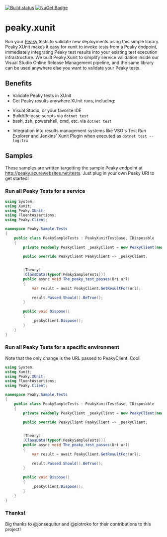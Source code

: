 [![Build status](https://ci.appveyor.com/api/projects/status/kf2mh9ecqlpyxmme?svg=true)](https://ci.appveyor.com/project/piotrpMSFT/peaky-xunit)
[![NuGet Badge](https://buildstats.info/nuget/peaky.xunit?includePreReleases=true)](https://www.nuget.org/packages/peaky.xunit)


# peaky.xunit
Run your [Peaky](https://github.com/PhillipPruett/Peaky) tests to validate new deployments using this simple library. 
Peaky.XUnit makes it easy for xunit to invoke tests from a Peaky endpoint, immediately integrating Peaky test results into your existing test execution infrastructure.
We built Peaky.Xunit to simplify service validation inside our Visual Studio Online Release Management pipeline, and the same library can be used anywhere else you want to validate your Peaky tests.

## Benefits
* Validate Peaky tests in XUnit
* Get Peaky results anywhere XUnit runs, including:
 - Visual Studio, or your favorite IDE   
 - Build/Release scripts via `dotnet test`
 - bash, zsh, powershell, cmd, etc. via `dotnet test`
* Integration into results management systems like VSO's Test Run Explorer and Jenkins' Xunit Plugin when executed as `dotnet test --log:trx`

## Samples
These samples are written targetting the sample Peaky endpoint at http://peaky.azurewebsites.net/tests. Just plug in your own Peaky URI to get started!

### Run all Peaky Tests for a service
```csharp
using System;
using Xunit;
using Peaky.XUnit;
using FluentAssertions;
using Peaky.Client;

namespace Peaky.Sample.Tests
{
    public class PeakySampleTests : PeakyXunitTestBase, IDisposable
    {
        private readonly PeakyClient _peakyClient = new PeakyClient(new Uri("https://peaky.azurewebsites.net/tests"));

        public override PeakyClient PeakyClient => _peakyClient;
        

        [Theory]
        [ClassData(typeof(PeakySampleTests))]
        public async void The_peaky_test_passes(Uri url)
        {
            var result = await PeakyClient.GetResultFor(url);
            
            result.Passed.Should().BeTrue();
        }
        
        public void Dispose()
        {
            _peakyClient.Dispose();
        }
    }
}
```

### Run all Peaky Tests for a specific environment
Note that the only change is the URL passed to PeakyClient. Cool!
```csharp
using System;
using Xunit;
using Peaky.XUnit;
using FluentAssertions;
using Peaky.Client;

namespace Peaky.Sample.Tests
{
    public class PeakySampleTests : PeakyXunitTestBase, IDisposable
    {
        private readonly PeakyClient _peakyClient = new PeakyClient(new Uri("https://peaky.azurewebsites.net/tests/prod"));

        public override PeakyClient PeakyClient => _peakyClient;
        

        [Theory]
        [ClassData(typeof(PeakySampleTests))]
        public async void The_peaky_test_passes(Uri url)
        {
            var result = await PeakyClient.GetResultFor(url);
            
            result.Passed.Should().BeTrue();
        }
        
        public void Dispose()
        {
            _peakyClient.Dispose();
        }
    }
}
```

### Thanks!
Big thanks to @jonsequitur and @piotroko for their contributions to this project!

